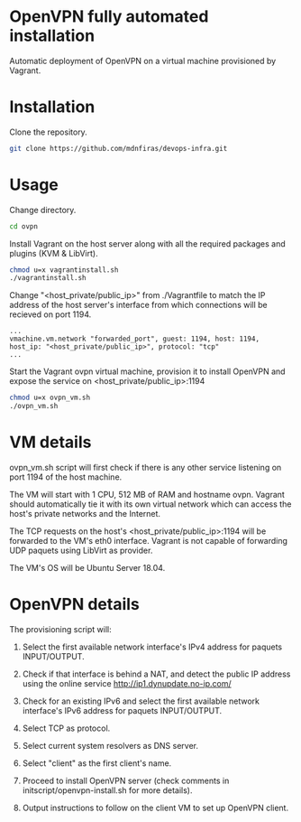 # OpenVPN fully automated installation

Automatic deployment of OpenVPN on a virtual machine provisioned by Vagrant.

# Installation

Clone the repository.
```bash
git clone https://github.com/mdnfiras/devops-infra.git
```

# Usage

Change directory.

```bash
cd ovpn
```

Install Vagrant on the host server along with all the required packages and plugins (KVM & LibVirt).


```bash
chmod u=x vagrantinstall.sh
./vagrantinstall.sh
```

Change "<host_private/public_ip>" from ./Vagrantfile to match the IP address of the host server's interface from which connections will be recieved on port 1194.


```
...
vmachine.vm.network "forwarded_port", guest: 1194, host: 1194, host_ip: "<host_private/public_ip>", protocol: "tcp"
...
```

Start the Vagrant ovpn virtual machine, provision it to install OpenVPN and expose the service on <host_private/public_ip>:1194

```bash
chmod u=x ovpn_vm.sh
./ovpn_vm.sh
```

# VM details
ovpn_vm.sh script will first check if there is any other service listening on port 1194 of the host machine.

The VM will start with 1 CPU, 512 MB of RAM and hostname ovpn. Vagrant should automatically tie it with its own virtual network which can access the host's private networks and the Internet.

The TCP requests on the host's <host_private/public_ip>:1194 will be forwarded to the VM's eth0 interface. Vagrant is not capable of forwarding UDP paquets using LibVirt as provider.

The VM's OS will be Ubuntu Server 18.04.

# OpenVPN details
The provisioning script will:

1) Select the first available network interface's IPv4 address for paquets INPUT/OUTPUT.

2) Check if that interface is behind a NAT, and detect the public IP address using the online service http://ip1.dynupdate.no-ip.com/

3) Check for an existing IPv6 and select the first available network interface's IPv6 address for paquets INPUT/OUTPUT.

4) Select TCP as protocol.

5) Select current system resolvers as DNS server.

6) Select "client" as the first client's name.

7) Proceed to install OpenVPN server (check comments in initscript/openvpn-install.sh for more details).

8) Output instructions to follow on the client VM to set up OpenVPN client.